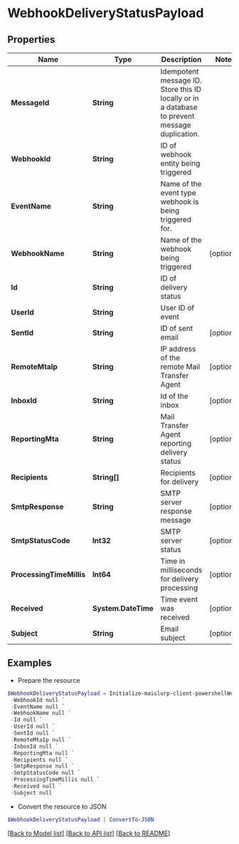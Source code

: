 # WebhookDeliveryStatusPayload
## Properties

Name | Type | Description | Notes
------------ | ------------- | ------------- | -------------
**MessageId** | **String** | Idempotent message ID. Store this ID locally or in a database to prevent message duplication. | 
**WebhookId** | **String** | ID of webhook entity being triggered | 
**EventName** | **String** | Name of the event type webhook is being triggered for. | 
**WebhookName** | **String** | Name of the webhook being triggered | [optional] 
**Id** | **String** | ID of delivery status | 
**UserId** | **String** | User ID of event | 
**SentId** | **String** | ID of sent email | [optional] 
**RemoteMtaIp** | **String** | IP address of the remote Mail Transfer Agent | [optional] 
**InboxId** | **String** | Id of the inbox | [optional] 
**ReportingMta** | **String** | Mail Transfer Agent reporting delivery status | [optional] 
**Recipients** | **String[]** | Recipients for delivery | [optional] 
**SmtpResponse** | **String** | SMTP server response message | [optional] 
**SmtpStatusCode** | **Int32** | SMTP server status | [optional] 
**ProcessingTimeMillis** | **Int64** | Time in milliseconds for delivery processing | [optional] 
**Received** | **System.DateTime** | Time event was received | [optional] 
**Subject** | **String** | Email subject | [optional] 

## Examples

- Prepare the resource
```powershell
$WebhookDeliveryStatusPayload = Initialize-maislurp-client-powershellWebhookDeliveryStatusPayload  -MessageId null `
 -WebhookId null `
 -EventName null `
 -WebhookName null `
 -Id null `
 -UserId null `
 -SentId null `
 -RemoteMtaIp null `
 -InboxId null `
 -ReportingMta null `
 -Recipients null `
 -SmtpResponse null `
 -SmtpStatusCode null `
 -ProcessingTimeMillis null `
 -Received null `
 -Subject null
```

- Convert the resource to JSON
```powershell
$WebhookDeliveryStatusPayload | ConvertTo-JSON
```

[[Back to Model list]](../README#documentation-for-models) [[Back to API list]](../README#documentation-for-api-endpoints) [[Back to README]](../README)


